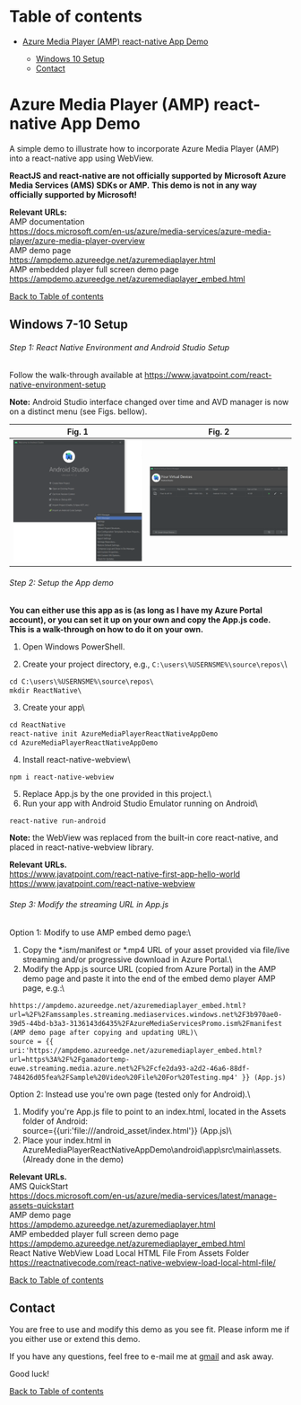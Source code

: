 # <a name="toc">Table of contents 

* [Azure Media Player (AMP) react-native App Demo](#AMPrnad)

	* [Windows 10 Setup](#windows_setup)
	* [Contact](#contact)


# <a name="AMPrnad">Azure Media Player (AMP) react-native App Demo

A simple demo to illustrate how to incorporate Azure Media Player (AMP) into a react-native app using WebView.


**ReactJS and react-native are not officially supported by Microsoft Azure Media Services (AMS) SDKs or AMP.** 
**This demo is not in any way officially supported by Microsoft!**


**Relevant URLs:**\
AMP documentation\
https://docs.microsoft.com/en-us/azure/media-services/azure-media-player/azure-media-player-overview \
AMP demo page\
https://ampdemo.azureedge.net/azuremediaplayer.html \
AMP embedded player full screen demo page\
https://ampdemo.azureedge.net/azuremediaplayer_embed.html 



[Back to Table of contents](#toc)


## <a name="windows_setup">Windows 7-10 Setup

###### Step 1: React Native Environment and Android Studio Setup

Follow the walk-through available at
https://www.javatpoint.com/react-native-environment-setup

**Note:** Android Studio interface changed over time and AVD manager is now on a distinct menu (see Figs. bellow).

| Fig. 1 | Fig. 2 |
|:---:|:---:|
| [![AndroidStudioAVDmanager](https://raw.githubusercontent.com/g-amador/AzureMediaPlayerReactNativeAppDemo/master/img/1.png)](https://raw.githubusercontent.com/g-amador/AzureMediaPlayerReactNativeAppDemo/master/img/1.png) | [![AndroidStudioAVDmanager](https://raw.githubusercontent.com/g-amador/AzureMediaPlayerReactNativeAppDemo/master/img/2.png)](https://raw.githubusercontent.com/g-amador/AzureMediaPlayerReactNativeAppDemo/master/img/2.png) | 


###### Step 2: Setup the App demo

**You can either use this app as is (as long as I have my Azure Portal account), or you can set it up on your own and copy the App.js code.**\
**This is a walk-through on how to do it on your own.**


1. Open Windows PowerShell.

2. Create your project directory, e.g., `C:\users\%USERNSME%\source\repos\`\
```
cd C:\users\%USERNSME%\source\repos\
mkdir ReactNative\
```

3. Create your app\
```
cd ReactNative
react-native init AzureMediaPlayerReactNativeAppDemo
cd AzureMediaPlayerReactNativeAppDemo
```

4. Install react-native-webview\
```
npm i react-native-webview
```

5. Replace App.js by the one provided in this project.\
6. Run your app with Android Studio Emulator running on Android\
```
react-native run-android
```


**Note:** the WebView was replaced from the built-in core react-native, and placed in react-native-webview library.


**Relevant URLs.**\
https://www.javatpoint.com/react-native-first-app-hello-world \
https://www.javatpoint.com/react-native-webview 


###### Step 3: Modify the streaming URL in App.js

Option 1: Modify to use AMP embed demo page:\
1. Copy the *.ism/manifest or *.mp4 URL of your asset provided via file/live streaming and/or progressive download in Azure Portal.\
2. Modify the App.js source URL (copied from Azure Portal) in the AMP demo page and paste it into the end of the embed demo player AMP page, e.g.:\
```
hhttps://ampdemo.azureedge.net/azuremediaplayer_embed.html?url=%2F%2Famssamples.streaming.mediaservices.windows.net%2F3b970ae0-39d5-44bd-b3a3-3136143d6435%2FAzureMediaServicesPromo.ism%2Fmanifest (AMP demo page after copying and updating URL)\
source = {{ uri:'https://ampdemo.azureedge.net/azuremediaplayer_embed.html?url=https%3A%2F%2Fgamadortemp-euwe.streaming.media.azure.net%2F%2Fcfe2da93-a2d2-46a6-88df-748426d05fea%2FSample%20Video%20File%20For%20Testing.mp4' }} (App.js)
```

Option 2: Instead use you're own page (tested only for Android).\
1. Modify you're App.js file to point to an index.html, located in the Assets folder of Android:\
source={{uri:'file:///android_asset/index.html'}} (App.js)\
2. Place your index.html in AzureMediaPlayerReactNativeAppDemo\android\app\src\main\assets. (Already done in the demo)


**Relevant URLs.**\
AMS QuickStart\
https://docs.microsoft.com/en-us/azure/media-services/latest/manage-assets-quickstart \
AMP demo page\
https://ampdemo.azureedge.net/azuremediaplayer.html \
AMP embedded player full screen demo page\
https://ampdemo.azureedge.net/azuremediaplayer_embed.html \
React Native WebView Load Local HTML File From Assets Folder\
https://reactnativecode.com/react-native-webview-load-local-html-file/


[Back to Table of contents](#toc)


## <a name="contact">Contact

You are free to use and modify this demo as you see fit. Please inform me if you either use or extend this demo.

If you have any questions, feel free to e-mail me at [gmail](mailto://g.n.p.amador@gmail.com) and ask away.

Good luck!


[Back to Table of contents](#toc)